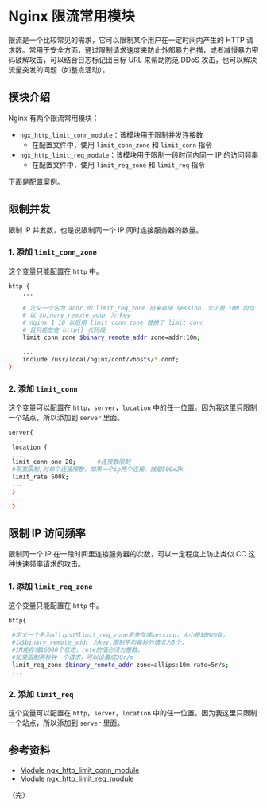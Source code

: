 # Nginx 限流常用模块

限流是一个比较常见的需求，它可以限制某个用户在一定时间内产生的 HTTP 请求数。常用于安全方面，通过限制请求速度来防止外部暴力扫描，或者减慢暴力密码破解攻击，可以结合日志标记出目标 URL 来帮助防范 DDoS 攻击，也可以解决流量突发的问题（如整点活动）。

## 模块介绍

Nginx 有两个限流常用模块：

* `ngx_http_limit_conn_module`：该模块用于限制并发连接数
  * 在配置文件中，使用 `limit_conn_zone` 和 `limit_conn` 指令
* `ngx_http_limit_req_module`：该模块用于限制一段时间内同一 IP 的访问频率
  * 在配置文件中，使用 `limit_req_zone` 和 `limit_req` 指令

下面是配置案例。

## 限制并发

限制 IP 并发数，也是说限制同一个 IP 同时连接服务器的数量。

### 1. 添加 `limit_conn_zone`

这个变量只能配置在 `http` 中。

```bash {8}
http {
    ...

    # 定义一个名为 addr 的 limit_req_zone 用来存储 session，大小是 10M 内存
    # 以 $binary_remote_addr 为 key
    # nginx 1.18 以后用 limit_conn_zone 替换了 limit_conn
    # 且只能放在 http{} 代码段
    limit_conn_zone $binary_remote_addr zone=addr:10m;

    ...
    include /usr/local/nginx/conf/vhosts/*.conf;
}
```

### 2. 添加 `limit_conn`

这个变量可以配置在 `http`，`server`，`location` 中的任一位置。因为我这里只限制一个站点，所以添加到 `server` 里面。

```bash
server{
 ...
 location {
 ...
 limit_conn one 20;		 #连接数限制
 #带宽限制,对单个连接限数，如果一个ip两个连接，就是500x2k
 limit_rate 500k;		 
 ...
 }
 ...
 }
```

## 限制 IP 访问频率

限制同一个 IP 在一段时间里连接服务器的次数，可以一定程度上防止类似 CC 这种快速频率请求的攻击。

### 1. 添加 `limit_req_zone`

这个变量只能配置在 `http` 中。

```bash
http{
 ...
 #定义一个名为allips的limit_req_zone用来存储session，大小是10M内存，
 #以$binary_remote_addr 为key,限制平均每秒的请求为5个，
 #1M能存储16000个状态，rete的值必须为整数，
 #如果限制两秒钟一个请求，可以设置成30r/m
 limit_req_zone $binary_remote_addr zone=allips:10m rate=5r/s;
 ...
```

### 2. 添加 `limit_req`

这个变量可以配置在 `http`，`server`，`location` 中的任一位置。因为我这里只限制一个站点，所以添加到 `server` 里面。


## 参考资料

* [Module ngx_http_limit_conn_module](https://nginx.org/en/docs/http/ngx_http_limit_conn_module.html "Module ngx_http_limit_conn_module")
* [Module ngx_http_limit_req_module](https://nginx.org/en/docs/http/ngx_http_limit_req_module.html "Module ngx_http_limit_req_module")

（完）
